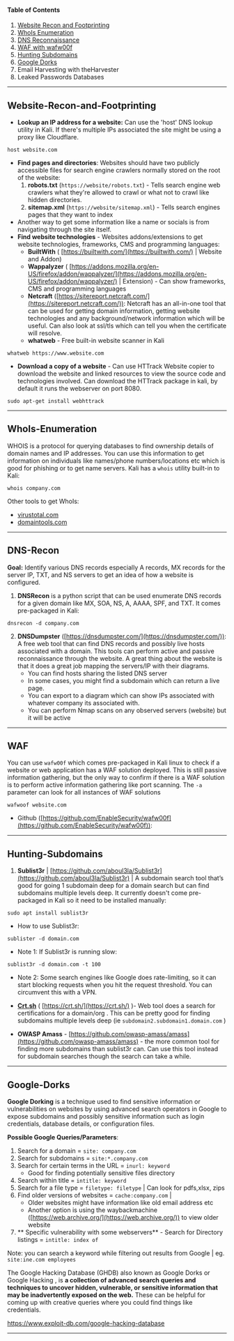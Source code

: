 
#### Table of Contents
1. [Website Recon and Footprinting](b.%20Passive%20Information%20Gathering.md#website-recon-and-footprinting)
2. [WhoIs Enumeration](b.%20Passive%20Information%20Gathering.md#whois-enumeration)
4. [DNS Reconnaissance](b.%20Passive%20Information%20Gathering.md#dns-recon)
5. [WAF with wafw00f](b.%20Passive%20Information%20Gathering.md#WAF)
6. [Hunting Subdomains](b.%20Passive%20Information%20Gathering.md#hunting-subdomains)
7. [Google Dorks](b.%20Passive%20Information%20Gathering.md#google-dorks)
8. Email Harvesting with theHarvester
9. Leaked Passwords Databases

---
## Website-Recon-and-Footprinting

- **Lookup an IP address for a website:** Can use the 'host' DNS lookup utility in Kali. If there's multiple IPs associated the site might be using a proxy like Cloudflare.
```
host website.com
```

- **Find pages and directories**: Websites should have two publicly accessible files for search engine crawlers normally stored on the root of the website:
	1. **robots.txt**  (```https://website/robots.txt```) - Tells search engine web crawlers what they're allowed to crawl or what not to crawl like hidden directories. 
	2. **sitemap.xml** (```https://website/sitemap.xml```) - Tells search engines pages that they want to index
- Another way to get some information like a name or socials is from navigating through the site itself.
- **Find website technologies** - Websites addons/extensions to get website technologies, frameworks, CMS and programming languages:
	- **BuiltWith** ( [https://builtwith.com/](https://builtwith.com/)  | Website and Addon)
	- **Wappalyzer** ( [https://addons.mozilla.org/en-US/firefox/addon/wappalyzer/](https://addons.mozilla.org/en-US/firefox/addon/wappalyzer/) | Extension) - Can show frameworks, CMS and programming languages 
	- **Netcraft** ([https://sitereport.netcraft.com/](https://sitereport.netcraft.com/)): Netcraft has an all-in-one tool that can be used for getting domain information, getting website technologies and any background/network information which will be useful. Can also look at ssl/tls which can tell you when the certificate will resolve.	
	- **whatweb** - Free built-in website scanner in Kali  

```
whatweb https://www.website.com
```

- **Download a copy of a website** - Can use HTTrack Website copier to download the website and linked resources  to view the source code and technologies involved.  Can download the HTTrack package in kali, by default it runs the webserver on port 8080.
```
sudo apt-get install webhttrack
```   

---
## WhoIs-Enumeration

WHOIS is a protocol for querying databases to find ownership details of domain names and IP addresses. You can use this information to get information on individuals like names/phone numbers/locations etc which is good for phishing or to get name servers.  Kali has a ```whois``` utility built-in to Kali:
```
whois company.com
```
Other tools to get WhoIs:
- [virustotal.com](http://virustotal.com)
- [domaintools.com](http://domaintools.com)
---
## DNS-Recon

**Goal:** Identify various DNS records especially A records, MX records for the server IP, TXT, and NS servers to get an idea of how a website is configured. 

1. **DNSRecon** is a python script that can be used enumerate DNS records for a given domain like MX, SOA, NS, A, AAAA, SPF, and TXT. It comes pre-packaged in Kali:

```
dnsrecon -d company.com
```
	
2. **DNSDumpster** ([https://dnsdumpster.com/](https://dnsdumpster.com/)): A free web tool that can find DNS records and possibly live hosts associated with a domain. This tools can perform active and passive reconnaissance through the website. A great thing about the website is that it does a great job mapping the servers/IP with their diagrams.
	- You can find hosts sharing the listed DNS server
	- In some cases, you might find a subdomain which can return a live page.
	- You can export to a diagram which can show IPs associated with whatever company its associated with.
	- You can perform Nmap scans on any observed servers (website) but it will be active

---
## WAF

You can use ```wafw00f``` which comes pre-packaged in Kali linux to check if a website or web application has a WAF solution deployed. This is still passive information gathering, but the only way to confirm if there is a WAF solution is to perform active information gathering like port scanning. The ```-a``` parameter can look for all instances of WAF solutions

```
wafwoof website.com
```

- Github ([https://github.com/EnableSecurity/wafw00f](https://github.com/EnableSecurity/wafw00f)):
---
## Hunting-Subdomains

1. **Sublist3r** | [https://github.com/aboul3la/Sublist3r](https://github.com/aboul3la/Sublist3r) | A subdomain search tool that’s good for going 1 subdomain deep for a domain search but can find subdomains multiple levels deep. It currently doesn't come pre-packaged in Kali so it need to be installed manually:

```
sudo apt install sublist3r
```

- How to use Sublist3r:

```
sublister -d domain.com
```

- Note 1: If Sublist3r is running slow:

```
sublist3r -d domain.com -t 100
```

- Note 2: Some search engines like Google does rate-limiting, so it can start blocking requests when you hit the request threshold. You can circumvent this with a VPN.

- **[Crt.sh](http://Crt.sh)** ( [https://crt.sh/](https://crt.sh/) )- Web tool does a search for certifications for a domain/org . This can be pretty good for finding subdomains multiple levels deep (ie ```subdomain2.subdomain1.domain.com``` )

- **OWASP Amass** - [https://github.com/owasp-amass/amass](https://github.com/owasp-amass/amass) - the more common tool for finding more subdomains than sublist3r can. Can use this tool instead for subdomain searches  though the search can take a while.

---
## Google-Dorks

**Google Dorking** is a technique used to find sensitive information or vulnerabilities on websites by using advanced search operators in Google to expose subdomains and possibly sensitive information such as login credentials, database details, or configuration files.

**Possible Google Queries/Parameters**:
1. Search for a domain = ```site: company.com```
2. Search for subdomains = ```site:*.company.com```
3. Search for certain terms in the URL = ```inurl: keyword```
    - Good for finding potentially sensitive files directory
4. Search within title = ```intitle: keyword```
5. Search for a file type = ```filetype: filetype``` |  Can look for pdfs,xlsx, zips
6. Find older versions of websites = `cache:company.com` | 
	- Older websites might have information like old email address etc
    - Another option is using the waybackmachine ([https://web.archive.org/](https://web.archive.org/)) to view older website
7. ** Specific vulnerability with some webservers** - Search for Directory listings = `intitle: index of`

Note: you can search a keyword while filtering out results from Google | eg. `site:ine.com employees`

The Google Hacking Database (GHDB) also known as Google Dorks or Google Hacking , is **a collection of advanced search queries and techniques to uncover hidden, vulnerable, or sensitive information that may be inadvertently exposed on the web.** These can be helpful for coming up with creative queries where you could find things like credentials.

https://www.exploit-db.com/google-hacking-database 

---

